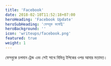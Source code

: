 ```yaml
---
title: 'Facebook'
date: 2018-02-10T11:52:18+07:00
heroHeading: 'Facebook Update'
heroSubHeading: 'ফেসবুক কমেন্ট্রি'
heroBackground: ''
icon: 'writeups/facebook.png'
featured: true
weight: 1
---
```

ফেসবুকে চলমান ট্রেন্ড এবং সেই সাথে বিভিন্ন টপিকের ওপর আমার মতামত।